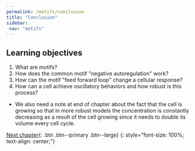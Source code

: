 ```yaml
---
permalink: /motifs/conclusion
title: "Conclusion"
sidebar:
 nav: "motifs"
---
```


## Learning objectives

1. What are motifs?
2. How does the common motif "negative autoregulation" work?
3. How can the motif "feed forward loop" change a cellular response?
4. How can a cell achieve oscillatory behaviors and how robust is this process?

* We also need a note at end of chapter about the fact that the cell is growing so that in more robust models the concentration is constantly decreasing as a result of the cell growing since it needs to double its volume every cell cycle.

[Next chapter](../chemotaxis/home){: .btn .btn--primary .btn--large}
{: style="font-size: 100%; text-align: center;"}
